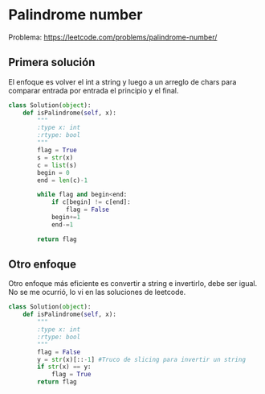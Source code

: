 # Palindrome number

Problema: https://leetcode.com/problems/palindrome-number/

## Primera solución

El enfoque es volver el int a string y luego a un arreglo de chars para comparar entrada por entrada el principio y el final.

```Python
class Solution(object):
    def isPalindrome(self, x):
        """
        :type x: int
        :rtype: bool
        """
        flag = True
        s = str(x)
        c = list(s)
        begin = 0
        end = len(c)-1

        while flag and begin<end:
            if c[begin] != c[end]:
                flag = False
            begin+=1
            end-=1

        return flag
```
## Otro enfoque

Otro enfoque más eficiente es convertir a string e invertirlo, debe ser igual. No se me ocurrió, lo vi en las soluciones de leetcode.

```Python
class Solution(object):
    def isPalindrome(self, x):
        """
        :type x: int
        :rtype: bool
        """
        flag = False
        y = str(x)[::-1] #Truco de slicing para invertir un string
        if str(x) == y:
            flag = True
        return flag
```
